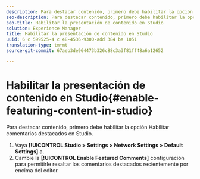 ```yaml
---
description: Para destacar contenido, primero debe habilitar la opción Habilitar comentarios destacados en Studio.
seo-description: Para destacar contenido, primero debe habilitar la opción Habilitar comentarios destacados en Studio.
seo-title: Habilitar la presentación de contenido en Studio
solution: Experience Manager
title: Habilitar la presentación de contenido en Studio
uuid: 6 c 599525-4 c 48-4536-9300-add 384 ba 1051
translation-type: tm+mt
source-git-commit: 67aeb3de964473b326c88c3a3f81ff48a6a12652

---
```



# Habilitar la presentación de contenido en Studio{#enable-featuring-content-in-studio}

Para destacar contenido, primero debe habilitar la opción Habilitar comentarios destacados en Studio.

1. Vaya **[!UICONTROL Studio > Settings > Network Settings > Default Settings]** a.
1. Cambie la **[!UICONTROL Enable Featured Comments]** configuración para permitirle resaltar los comentarios destacados recientemente por encima del editor.
